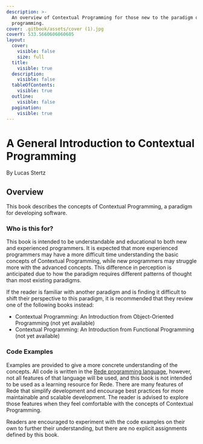 ```yaml
---
description: >-
  An overview of Contextual Programming for those new to the paradigm or new to
  programming.
cover: .gitbook/assets/cover (1).jpg
coverY: 533.5660606060605
layout:
  cover:
    visible: false
    size: full
  title:
    visible: true
  description:
    visible: false
  tableOfContents:
    visible: true
  outline:
    visible: false
  pagination:
    visible: true
---
```


# A General Introduction to Contextual Programming

By Lucas Stertz



## Overview

This book describes the concepts of Contextual Programming, a paradigm for developing software.&#x20;

### Who is this for?

This book is intended to be understandable and educational to both new and experienced programmers. It is expected that more experienced programmers may have a more difficult time understanding the basic concepts of Contextual Programming, while new programmers may struggle more with the advanced concepts. This difference in perception is anticipated due to how the paradigm requires different patterns of thought than most existing paradigms.

If the reader is familiar with another paradigm and is finding it difficult to shift their perspective to this paradigm, it is recommended that they review one of the following books instead:

* Contextual Programming: An Introduction from Object-Oriented Programming (not yet available)
* Contextual Programming: An Introduction from Functional Programming (not yet available)

### Code Examples

Examples are provided to give a more concrete understanding of the concepts. All code is written in the [Rede programming language](http://127.0.0.1:5000/s/FfOPeCfV66IeaZZd4Exu/), however, not all features of that language will be used, and this book is not intended to be used as a learning resource for Rede. There are many features of Rede that simplify development and encourage best practices for more maintainable and scalable development. The reader is advised to explore those features when they feel comfortable with the concepts of Contextual Programming.

Readers are encouraged to experiment with the code examples on their own to further their understanding, but there are no explicit assignments defined by this book.
